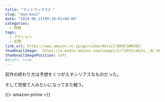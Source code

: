 ```yaml
---
title: "マッドマックス2 "
slug: "mad-max2"
date: "2024-08-21T09:20:01+09:00"
categories:
  - 映画
tags:
  - アクション
  - 犯罪
link_url: https://www.amazon.co.jp/gp/video/detail/B00FIWMU9E/
thumbnailImage:  https://m.media-amazon.com/images/I/71RV2LaDy1L._AC_UL320_.jpg
thumbnailImagePosition: left
#draft: true
---
```

前作の終わり方は予想をくつがえすシリアスなものだった。
<!--more-->
そして世捨て人みたいになってまた戦う。

{{< amazon-prime >}}
